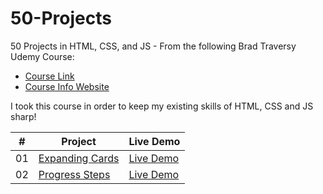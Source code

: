 # 50-Projects
50 Projects in HTML, CSS, and JS - From the following Brad Traversy Udemy Course: 
-   [Course Link](https://www.udemy.com/course/50-projects-50-days)
-   [Course Info Website](https://50projects50days.com)

I took this course in order to keep my existing skills of HTML, CSS and JS sharp!

|  #  | Project                                                                                                                     | Live Demo                                                                         |
| :-: | --------------------------------------------------------------------------------------------------------------------------- | --------------------------------------------------------------------------------- |
| 01  | [Expanding Cards](https://github.com/DanielleMathey95/50-Projects/tree/main/expanding-cards)                             | [Live Demo](https://expanding-cards-six-tau.vercel.app/)               |
| 02  | [Progress Steps](https://github.com/DanielleMathey95/50-Projects/tree/main/progress-steps)                             | [Live Demo](https://progress-steps-6872.vercel.app/)   
